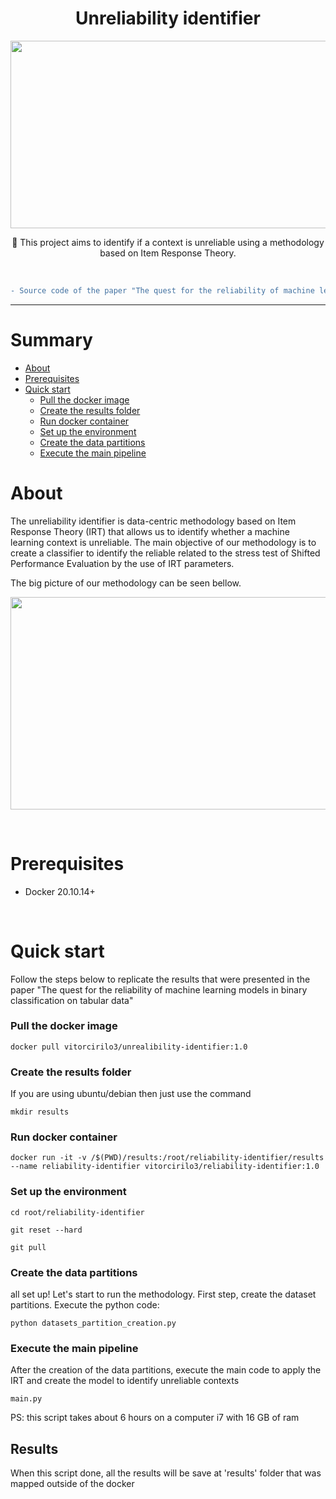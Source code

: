 <h1 align="center">Unreliability identifier</h1>

<p align="center">
<img src="https://github.com/vitorcirilo3/underspecification-identifier/blob/main/logo/logo.gif" alt="" data-canonical-src="[https://gyazo.com/eb5c5741b6a9a16c692170a41a49c858.png](https://github.com/vitorcirilo3/underspecification-identifier/blob/main/logo/logo.gif)" width="771" height="300" />
</p>

<p align="center">🚀 This project aims to identify if a context is unreliable using a methodology based on Item Response Theory.</p>

</br>


```diff
- Source code of the paper "The quest for the reliability of machine learning models in binary classification on tabular data" -
```

***
Summary
=================
<!--ts-->
   * [About](#about)
   * [Prerequisites](#prerequisites)
   * [Quick start](#quick-start)
      * [Pull the docker image](#pull-the-docker-image)
      * [Create the results folder](#create-the-results-folder)
      * [Run docker container](#run-docker-container)
      * [Set up the environment](#set-up-the-environment)
      * [Create the data partitions](#create-the-data-partitions)
      * [Execute the main pipeline](#execute-the-main-pipeline)
<!--te-->

# About
The unreliability identifier is data-centric methodology based on Item Response Theory (IRT) that allows us to identify whether a machine learning context is unreliable. The main objective of our methodology is to create a classifier to identify the reliable related to the stress test of Shifted Performance Evaluation by the use of IRT parameters.

The big picture of our methodology can be seen bellow.

<p align="center">
<img src="https://github.com/vitorcirilo3/underspecification-identifier/blob/main/logo/overview.png" alt="" data-canonical-src="[https://gyazo.com/eb5c5741b6a9a16c692170a41a49c858.png](https://github.com/vitorcirilo3/underspecification-identifier/blob/main/logo/overview.png)" width="772" height="340" />
</p>

</br>

# Prerequisites
- Docker 20.10.14+

</br>

# Quick start

Follow the steps below to replicate the results that were presented in the paper "The quest for the reliability of machine learning models in binary classification on tabular data"

### Pull the docker image
```
docker pull vitorcirilo3/unrealibility-identifier:1.0
```

### Create the results folder

If you are using ubuntu/debian then just use the command

```
mkdir results
```

### Run docker container

```
docker run -it -v /$(PWD)/results:/root/reliability-identifier/results --name reliability-identifier vitorcirilo3/reliability-identifier:1.0
```

### Set up the environment

```
cd root/reliability-identifier
```

```
git reset --hard
```

```
git pull
```

### Create the data partitions
all set up! Let's start to run the methodology. First step, create the dataset partitions. Execute the python code:
```
python datasets_partition_creation.py
```

### Execute the main pipeline
After the creation of the data partitions, execute the main code to apply the IRT and create the model to identify unreliable contexts
```
main.py
```

PS: this script takes about 6 hours on a computer i7 with 16 GB of ram

## Results
When this script done, all the results will be save at 'results' folder that was mapped outside of the docker


